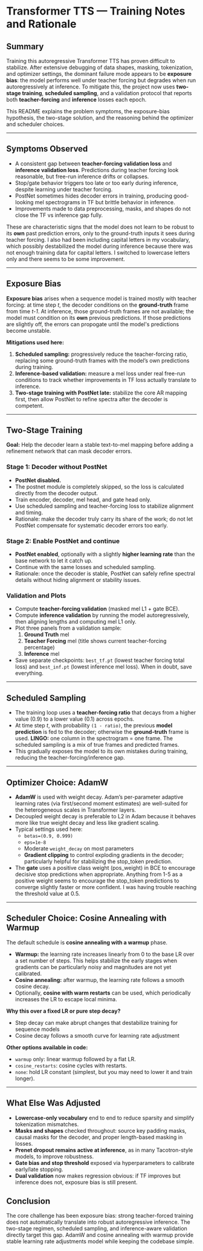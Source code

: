 # Transformer TTS — Training Notes and Rationale

## Summary
Training this autoregressive Transformer TTS has proven difficult to stabilize. After extensive debugging of data shapes, masking, tokenization, and optimizer settings, the dominant failure mode appears to be **exposure bias**: the model performs well under teacher forcing but degrades when run autoregressively at inference. To mitigate this, the project now uses **two-stage training**, **scheduled sampling**, and a validation protocol that reports both **teacher-forcing** and **inference** losses each epoch.

This README explains the problem symptoms, the exposure-bias hypothesis, the two-stage solution, and the reasoning behind the optimizer and scheduler choices.

---

## Symptoms Observed
- A consistent gap between **teacher-forcing validation loss** and **inference validation loss**. Predictions during teacher forcing look reasonable, but free-run inference drifts or collapses.
- Stop/gate behavior triggers too late or too early during inference, despite learning under teacher forcing.
- PostNet sometimes hides decoder errors in training, producing good-looking mel spectrograms in TF but brittle behavior in inference.
- Improvements made to data preprocessing, masks, and shapes do not close the TF vs inference gap fully.

These are characteristic signs that the model does not learn to be robust to its **own** past prediction errors, only to the ground-truth inputs it sees during teacher forcing. I also had been including capital letters in my vocabulary, which possibly destabilized the model during inference because there was not enough training data for capital letters. I switched to lowercase letters only and there seems to be some improvement. 

---

## Exposure Bias 
**Exposure bias** arises when a sequence model is trained mostly with teacher forcing: at time step *t*, the decoder conditions on the **ground-truth** frame from time *t-1*. At inference, those ground-truth frames are not available; the model must condition on its **own** previous predictions. If those predictions are slightly off, the errors can propogate until the model's predictions become unstable.

**Mitigations used here:**
1. **Scheduled sampling:** progressively reduce the teacher-forcing ratio, replacing some ground-truth frames with the model’s own predictions during training.
2. **Inference-based validation:** measure a mel loss under real free-run conditions to track whether improvements in TF loss actually translate to inference.
3. **Two-stage training with PostNet late:** stabilize the core AR mapping first, then allow PostNet to refine spectra after the decoder is competent.

---

## Two-Stage Training
**Goal:** Help the decoder learn a stable text-to-mel mapping before adding a refinement network that can mask decoder errors.

### Stage 1: Decoder without PostNet
- **PostNet disabled.**
- The postnet module is completely skipped, so the loss is calculated directly from the decoder output.
- Train encoder, decoder, mel head, and gate head only.
- Use scheduled sampling and teacher-forcing loss to stabilize alignment and timing.
- Rationale: make the decoder truly carry its share of the work; do not let PostNet compensate for systematic decoder errors too early.

### Stage 2: Enable PostNet and continue
- **PostNet enabled**, optionally with a slightly **higher learning rate** than the base network to let it catch up.
- Continue with the same losses and scheduled sampling.
- Rationale: once the decoder is stable, PostNet can safely refine spectral details without hiding alignment or stability issues.

### Validation and Plots 
- Compute **teacher-forcing validation** (masked mel L1 + gate BCE).
- Compute **inference validation** by running the model autoregressively, then aligning lengths and computing mel L1 only.
- Plot three panels from a validation sample:
  1. **Ground Truth** mel
  2. **Teacher Forcing** mel (title shows current teacher-forcing percentage)
  3. **Inference** mel
- Save separate checkpoints: `best_tf.pt` (lowest teacher forcing total loss) and `best_inf.pt` (lowest inference mel loss). When in doubt, save everything. 

---

## Scheduled Sampling
- The training loop uses a **teacher-forcing ratio** that decays from a higher value (0.9) to a lower value (0.1) across epochs.
- At time step *t*, with probability `(1 - ratio)`, the previous **model prediction** is fed to the decoder; otherwise the **ground-truth** frame is used. **LINGO:** one column in the spectrogram = one frame. The scheduled sampling is a mix of true frames and predicted frames. 
- This gradually exposes the model to its own mistakes during training, reducing the teacher-forcing/inference gap.


---

## Optimizer Choice: AdamW
- **AdamW** is used with weight decay. Adam’s per-parameter adaptive learning rates (via first/second moment estimates) are well-suited for the heterogeneous scales in Transformer layers.
- Decoupled weight decay is preferable to L2 in Adam because it behaves more like true weight decay and less like gradient scaling.
- Typical settings used here:
  - `betas=(0.9, 0.999)`
  - `eps=1e-8`
  - Moderate `weight_decay` on most parameters
  - **Gradient clipping** to control exploding gradients in the decoder; particularly helpful for stabilizing the stop_token prediction.
- The **gate** uses a positive class weight (pos_weight) in BCE to encourage decisive stop predictions when appropriate. Anything from 1-5 as a positive weight seems to encourage the stop_token predictions to converge slightly faster or more confident. I was having trouble reaching the threshold value at 0.5.


---

## Scheduler Choice: Cosine Annealing with Warmup
The default schedule is **cosine annealing with a warmup** phase.

- **Warmup:** the learning rate increases linearly from 0 to the base LR over a set number of steps. This helps stabilize the early stages when gradients can be particularly noisy and magnitudes are not yet calibrated.
- **Cosine annealing:** after warmup, the learning rate follows a smooth cosine decay.
- Optionally, **cosine with warm restarts** can be used, which periodically increases the LR to escape local minima.

**Why this over a fixed LR or pure step decay?**
- Step decay can make abrupt changes that destabilize training for sequence models 
- Cosine decay follows a smooth curve for learning rate adjustment

**Other options available in code:**
- `warmup` only: linear warmup followed by a flat LR.
- `cosine_restarts`: cosine cycles with restarts.
- `none`: hold LR constant (simplest, but you may need to lower it and train longer).

---

## What Else Was Adjusted
- **Lowercase-only vocabulary** end to end to reduce sparsity and simplify tokenization mismatches.
- **Masks and shapes** checked throughout: source key padding masks, causal masks for the decoder, and proper length-based masking in losses.
- **Prenet dropout remains active at inference**, as in many Tacotron-style models, to improve robustness.
- **Gate bias and stop threshold** exposed via hyperparameters to calibrate early/late stopping.
- **Dual validation** now makes regression obvious: if TF improves but inference does not, exposure bias is still present.



## Conclusion
The core challenge has been exposure bias: strong teacher-forced training does not automatically translate into robust autoregressive inference. The two-stage regimen, scheduled sampling, and inference-aware validation directly target this gap. AdamW and cosine annealing with warmup provide stable learning rate adjustments model while keeping the codebase simple.
